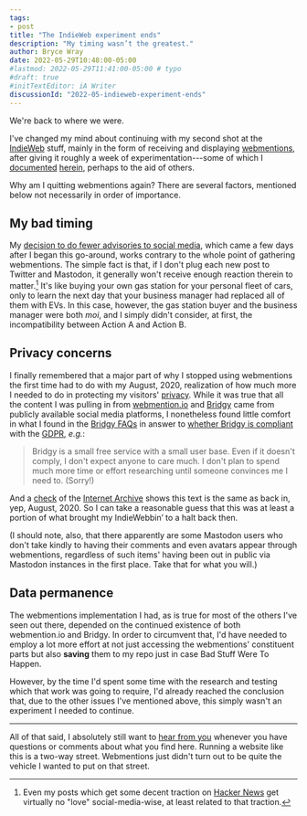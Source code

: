 ```yaml
---
tags:
- post
title: "The IndieWeb experiment ends"
description: "My timing wasn’t the greatest."
author: Bryce Wray
date: 2022-05-29T10:48:00-05:00
#lastmod: 2022-05-29T11:41:00-05:00 # typo
#draft: true
#initTextEditor: iA Writer
discussionId: "2022-05-indieweb-experiment-ends"
---
```


We're back to where we were.

I've changed my mind about continuing with my second shot at the [IndieWeb](https://indieweb.org) stuff, mainly in the form of receiving and displaying [webmentions](https://indieweb.org/Webmention), after giving it roughly a week of experimentation---some of which I [documented](/posts/2022/05/webmentions-yes-javascript-no/) [herein](/posts/2022/05/webmentions-yes-javascript-no-the-code/), perhaps to the aid of others.

Why am I quitting webmentions again? There are several factors, mentioned below not necessarily in order of importance.

## My bad timing

My [decision to do fewer advisories to social media](/posts/2022/05/site-week-2022-05-28/), which came a few days after I began this go-around, works contrary to the whole point of gathering webmentions. The simple fact is that, if I don't plug each new post to Twitter and Mastodon, it generally won't receive enough reaction therein to matter.[^HN] It's like buying your own gas station for your personal fleet of cars, only to learn the next day that your business manager had replaced all of them with EVs. In this case, however, the gas station buyer and the business manager were both *moi*, and I simply didn't consider, at first, the incompatibility between Action A and Action B.

[^HN]: Even my posts which get some decent traction on [Hacker News](https://news.ycombinator.com) get virtually no "love" social-media-wise, at least related to that traction.

## Privacy concerns

I finally remembered that a major part of why I stopped using webmentions the first time had to do with my August, 2020, realization of how much more I needed to do in protecting my visitors' [privacy](/privacy/). While it was true that all the content I was pulling in from [webmention.io](https://webmention.io) and [Bridgy](https://brid.gy) came from publicly available social media platforms, I nonetheless found little comfort in what I found in the [Bridgy FAQs](https://brid.gy/about) in answer to [whether Bridgy is compliant](https://brid.gy/about#gdpr) with the [GDPR](https://gdpr.eu/), *e.g.*:

> Bridgy is a small free service with a small user base. Even if it doesn't comply, I don't expect anyone to care much. I don't plan to spend much more time or effort researching until someone convinces me I need to. (Sorry!)

And a [check](https://web.archive.org/web/20200824184019/https://brid.gy/about#gdpr) of the [Internet Archive](https://archive.org) shows this text is the same as back in, yep, August, 2020. So I can take a reasonable guess that this was at least a portion of what brought my IndieWebbin’ to a halt back then.

(I should note, also, that there apparently are some Mastodon users who don't take kindly to having their comments and even avatars appear through webmentions, regardless of such items' having been out in public via Mastodon instances in the first place. Take that for what you will.)

## Data permanence

The webmentions implementation I had, as is true for most of the others I've seen out there, depended on the continued existence of both webmention.io and Bridgy. In order to circumvent that, I'd have needed to employ a lot more effort at not just accessing the webmentions' constituent parts but also **saving** them to my repo just in case Bad Stuff Were To Happen.

However, by the time I'd spent some time with the research and testing which that work was going to require, I'd already reached the conclusion that, due to the other issues I've mentioned above, this simply wasn't an experiment I needed to continue.

----

All of that said, I absolutely still want to [hear from you](/contact/) whenever you have questions or comments about what you find here. Running a website like this is a two-way street. Webmentions just didn't turn out to be quite the vehicle I wanted to put on that street.
